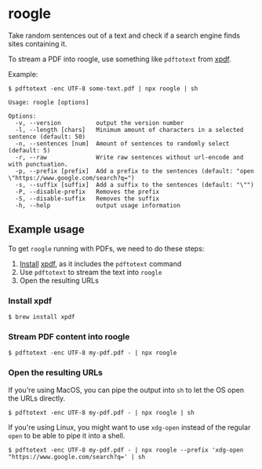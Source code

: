 # roogle

Take random sentences out of a text and check if a search engine finds sites containing it.

To stream a PDF into roogle, use something like `pdftotext` from [xpdf](https://www.xpdfreader.com/).

Example:

```
$ pdftotext -enc UTF-8 some-text.pdf | npx roogle | sh
```

```
Usage: roogle [options]

Options:
  -v, --version          output the version number
  -l, --length [chars]   Minimum amount of characters in a selected sentence (default: 50)
  -n, --sentences [num]  Amount of sentences to randomly select (default: 5)
  -r, --raw              Write raw sentences without url-encode and with punctuation.
  -p, --prefix [prefix]  Add a prefix to the sentences (default: "open \"https://www.google.com/search?q=")
  -s, --suffix [suffix]  Add a suffix to the sentences (default: "\"")
  -P, --disable-prefix   Removes the prefix
  -S, --disable-suffix   Removes the suffix
  -h, --help             output usage information
```

## Example usage

To get `roogle` running with PDFs, we need to do these steps:

1. [Install](#install-xpdf) [xpdf](https://www.xpdfreader.com/), as it includes the `pdftotext` command
2. Use `pdftotext` to stream the text into `roogle`
3. Open the resulting URLs

### Install xpdf

```
$ brew install xpdf
```

### Stream PDF content into roogle

```
$ pdftotext -enc UTF-8 my-pdf.pdf - | npx roogle
```

### Open the resulting URLs

If you're using MacOS, you can pipe the output into `sh` to let the OS open the URLs directly.

```
$ pdftotext -enc UTF-8 my-pdf.pdf - | npx roogle | sh
```

If you're using Linux, you might want to use `xdg-open` instead of the regular `open` to be able to pipe it into a shell.

```
$ pdftotext -enc UTF-8 my-pdf.pdf - | npx roogle --prefix 'xdg-open "https://www.google.com/search?q=' | sh
```
